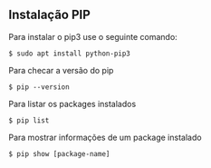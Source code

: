 ## Instalação PIP

Para instalar o pip3 use o seguinte comando:
```
$ sudo apt install python-pip3
```
Para checar a versão do pip

```
$ pip --version
```
Para listar os packages instalados
```
$ pip list
```
Para mostrar informações de um package instalado
```
$ pip show [package-name]
```

